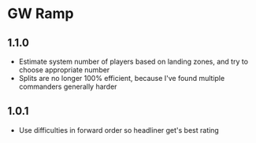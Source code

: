 # GW Ramp

## 1.1.0

- Estimate system number of players based on landing zones, and try to choose appropriate number
- Splits are no longer 100% efficient, because I've found multiple commanders generally harder

## 1.0.1

- Use difficulties in forward order so headliner get's best rating

